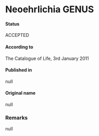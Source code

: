 Neoehrlichia GENUS
=======

#### Status
ACCEPTED

#### According to
The Catalogue of Life, 3rd January 2011

#### Published in
null

#### Original name
null

### Remarks
null